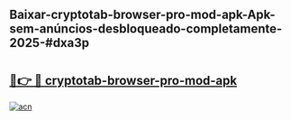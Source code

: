 ## Baixar-cryptotab-browser-pro-mod-apk-Apk-sem-anúncios-desbloqueado-completamente-2025-#dxa3p

# <h2><a href="https://ainizakaria.my?title=cryptotab-browser-pro-mod-apk&ref=20M">🔗👉 🔴 cryptotab-browser-pro-mod-apk</a></h2>

[![acn](https://github.com/user-attachments/assets/0f9c940e-d8b0-45ae-aac7-cd30a18b3e1c)](https://ainizakaria.my?title=cryptotab-browser-pro-mod-apk&ref=20M)

